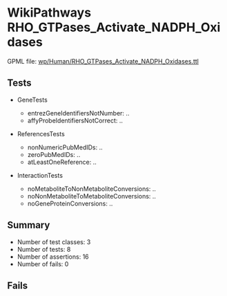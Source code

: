 # WikiPathways RHO_GTPases_Activate_NADPH_Oxidases

GPML file: [wp/Human/RHO_GTPases_Activate_NADPH_Oxidases.ttl](../wp/Human/RHO_GTPases_Activate_NADPH_Oxidases.ttl)

## Tests

* GeneTests
    * entrezGeneIdentifiersNotNumber: ..
    * affyProbeIdentifiersNotCorrect: ..

* ReferencesTests
    * nonNumericPubMedIDs: ..
    * zeroPubMedIDs: ..
    * atLeastOneReference: ..

* InteractionTests
    * noMetaboliteToNonMetaboliteConversions: ..
    * noNonMetaboliteToMetaboliteConversions: ..
    * noGeneProteinConversions: ..

## Summary

* Number of test classes: 3
* Number of tests: 8
* Number of assertions: 16
* Number of fails: 0

## Fails

